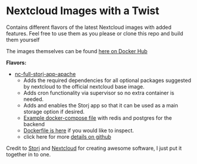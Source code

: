 
# Nextcloud Images with a Twist

Contains different flavors of the latest Nextcloud images with added features. Feel free to use them as you please or clone this repo and build them yourself

The images themselves can be found [here on Docker Hub](https://hub.docker.com/r/bambam018/nextcloud)

**Flavors:**
- [nc-full-storj-app-apache](/nc-apache-full-storjapp/)
  - Adds the required dependencies for all optional packages suggested by nextcloud to the official nextcloud base image.
  - Adds cron functionality via supervisor so no extra container is needed.
  - Adds and enables the Storj app so that it can be used as a main storage option if desired.
  - [Example docker-compose file](/nc-apache-full-storjapp/docker-compose.yml) with redis and postgres for the backend
  - [Dockerfile is here](/nc-apache-full-storjapp/Dockerfile) if you would like to inspect.
  - click here for more [details on github](https://github.com/bamtests/nextcloud)

Credit to [Storj](https://github.com/storj-thirdparty/nextcloud-app) and [Nextcloud](https://github.com/nextcloud/docker) for creating awesome software, I just put it together in to one.
